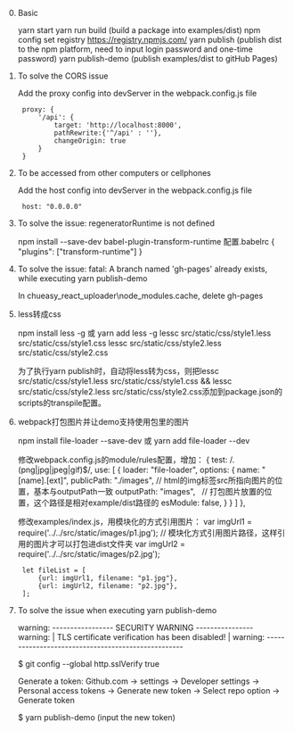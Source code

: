 0. Basic

    yarn start
    yarn run build  (build a package into examples/dist)
    npm config set registry https://registry.npmjs.com/
    yarn publish  (publish dist to the npm platform, need to input login password and one-time password)
    yarn publish-demo (publish examples/dist to gitHub Pages)

1. To solve the CORS issue

    Add the proxy config into devServer in the webpack.config.js file

        proxy: {
            '/api': {
                target: 'http://localhost:8000',
                pathRewrite:{'^/api' : ''},
                changeOrigin: true
            }
        }

2. To be accessed from other computers or cellphones

    Add the host config into devServer in the webpack.config.js file

        host: "0.0.0.0"

3. To solve the issue: regeneratorRuntime is not defined

    npm install --save-dev babel-plugin-transform-runtime
    配置.babelrc
    {
        "plugins": ["transform-runtime"]
    }

4. To solve the issue: fatal: A branch named 'gh-pages' already exists, while executing yarn publish-demo

    In chueasy_react_uploader\node_modules\.cache, delete gh-pages

5. less转成css

    npm install less -g 或 yarn add less -g
    lessc src/static/css/style1.less src/static/css/style1.css
    lessc src/static/css/style2.less src/static/css/style2.css
    
    为了执行yarn publish时，自动将less转为css，则把lessc src/static/css/style1.less src/static/css/style1.css && lessc src/static/css/style2.less src/static/css/style2.css添加到package.json的scripts的transpile配置。


6. webpack打包图片并让demo支持使用包里的图片

    npm install file-loader --save-dev 或 yarn add file-loader --dev

    修改webpack.config.js的module/rules配置，增加：
        {
            test: /\.(png|jpg|jpeg|gif)$/,
            use: [
                {
                    loader: "file-loader",
                    options: {
                        name: "[name].[ext]",
                        publicPath: "./images", // html的img标签src所指向图片的位置，基本与outputPath一致
                        outputPath: "images",   // 打包图片放置的位置，这个路径是相对example/dist路径的
                        esModule: false,
                    }
                }
            ]
        },

    修改examples/index.js，用模块化的方式引用图片：
        var imgUrl1 = require('../../src/static/images/p1.jpg');    // 模块化方式引用图片路径，这样引用的图片才可以打包进dist文件夹
        var imgUrl2 = require('../../src/static/images/p2.jpg');

        let fileList = [
            {url: imgUrl1, filename: "p1.jpg"},
            {url: imgUrl2, filename: "p2.jpg"},
        ];

7. To solve the issue when executing yarn publish-demo

    warning: ----------------- SECURITY WARNING ----------------
    warning: | TLS certificate verification has been disabled! |
    warning: ---------------------------------------------------

    $ git config --global http.sslVerify true
    
    Generate a token:
        Github.com -> settings -> Developer settings -> Personal access tokens -> Generate new token -> Select repo option -> Generate token
    
    $ yarn publish-demo (input the new token)




